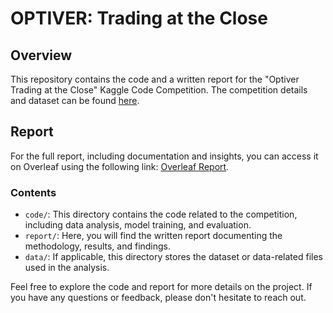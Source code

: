 # OPTIVER: Trading at the Close

## Overview
This repository contains the code and a written report for the "Optiver Trading at the Close" Kaggle Code Competition. The competition details and dataset can be found [here](https://www.kaggle.com/competitions/optiver-trading-at-the-close/data).

## Report
For the full report, including documentation and insights, you can access it on Overleaf using the following link: [Overleaf Report]([https://www.overleaf.com/project/652aa608dc04256b4b160f6b](https://www.overleaf.com/read/sqnpthxkkczv)).

### Contents
- `code/`: This directory contains the code related to the competition, including data analysis, model training, and evaluation.
- `report/`: Here, you will find the written report documenting the methodology, results, and findings.
- `data/`: If applicable, this directory stores the dataset or data-related files used in the analysis.

Feel free to explore the code and report for more details on the project. If you have any questions or feedback, please don't hesitate to reach out.
